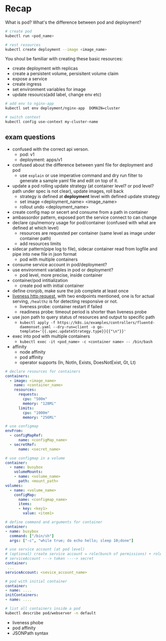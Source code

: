 # Recap

What is pod? What's the difference between pod and deployment?

```bash
# create pod
kubectl run <pod_name>

# rest resources
kubectl create deployment --image <image_name>
```

You shoul be familiar with creating these basic resources:

- create deployment with replicas
- create a persistent volume, persisitent volume claim
- expose a service
- create ingress
- set environment variables for image
- update resourcs(add label, change env etc)

```bash
# add env to nginx-app
kubectl set env deployment/nginx-app  DOMAIN=cluster

# switch context
kubectl config use-context my-cluster-name

```

## exam questions

- confused with the correct api verson.
  - pod: v1
  - deployment: apps/v1
- confused about the difference between yaml file for deployment and pod
  - use `explain` or use imperative command and dry run filter to generate a sample yaml file and edit on top of it.
- update a pod rolling update strategy (at container level? or pod level? path under spec is not clear), update images, roll back 
  - strategy is defined at **deployment** level with defined update strategy
  - set image <deployment_name> <image_name>
  - rollout undo <deployment_name>
- create config map or secert and consume from a path in container
- ambassordor pattern, exposed port the service connect to can change
- declare cpu/memory usage for pod/container (confused with what are defined at which level)
  - resources are requested per container (same level as image under container path)
  - add resources limits
- sidecar pattern(pipe log to file), sidecar container read from logfile and pipe into new file in json format
  - pod with multiple containers
- consume service account in pod/deployment?
- use environment variables in pod or deployment?
  - pod level, more precise, inside container
- container/pod intitialization
  - create pod with initial container
- define cronjob, make sure the job complete at least once
- [liveness http request](https://kubernetes.io/docs/tasks/configure-pod-container/configure-liveness-readiness-startup-probes/#define-a-liveness-http-request), with two endpoints mentioned, one is for actual serving, `/healthz` is for detecting responsive or not.
  - liveness probe: container restart if failed
  - readiness probe: timeout period is shorter than liveness probe
- use json path to query status of resources and output to specific path
  - `kubectl apply -f https://k8s.io/examples/controllers/fluentd-daemonset.yaml --dry-run=client -o go-template='{{.spec.updateStrategy.type}}{{"\n"}}'`
- exec into pod with multiple containers
  - `kubectl exec -it <pod_name> -c <container name> -- /bin/bash`
- affinity
  - node affinity
  - pod affinity
  - operator supports (In, NotIn, Exists, DoesNotExist, Gt, Lt)

```yaml
# declare resources for containers
containers:
  - image: <image_name>
    name: <container_name>
    resources:
      requests:
        cpu: "500m"
        memory: "128Mi"
      limits:
        cpu: "1000m"
        memory: "256Mi"

# use configmap 
envFrom:
  - configMapRef:
      name: <configMap_name>
  - secretRef:
      name: <secret_name>

# use configmap in a volume
container:
  - name: busybox
    volumeMounts:
    - name: <volume_name>
      path: <mount_path>
volumes:
  - name: <volume_name>
    configMap:
      name: <configmap_name>
      items:
      - key: <key1>
        value: <item1>

# define command and arguments for container
container:
- name: busybox
  command: ["/bin/sh"]
  args: ["-c", "while true; do echo hello; sleep 10;done"]

# use service account (at pod level)
# (optional) create service account = role(bunch of permissions) + roleBinding(bind role to serviceAccount)
# serviceAccount ---> token ----> secret
container:
 ...
serviceAccount: <sevice_account_name>

# pod with initial container
container:
- name: ....
initContainers:
- name: ....

```

```bash
# list all containers inside a pod
kubectl describe pod/webserver -n default
```

- liveness phobe
- pod affinity
- JSONPath syntax
